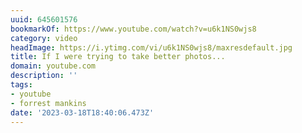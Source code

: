 ```yaml
---
uuid: 645601576
bookmarkOf: https://www.youtube.com/watch?v=u6k1NS0wjs8
category: video
headImage: https://i.ytimg.com/vi/u6k1NS0wjs8/maxresdefault.jpg
title: If I were trying to take better photos...
domain: youtube.com
description: ''
tags:
- youtube
- forrest mankins
date: '2023-03-18T18:40:06.473Z'
---
```



